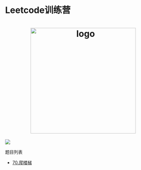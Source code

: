 # Leetcode训练营
<h1 align="center">
  <img src="https://static.leetcode-cn.com/cn-mono-assets/production/main/assets/leetcode-logo.5d9d9fa9.svg" height="340" width="340"  alt="logo" />
 </h1>
 
 ![](https://img.shields.io/badge/language-java-orange.svg)

题目列表
 - [70.爬楼梯](https://github.com/121880399/leetcode_training_camp/tree/master/wiki/t70)
